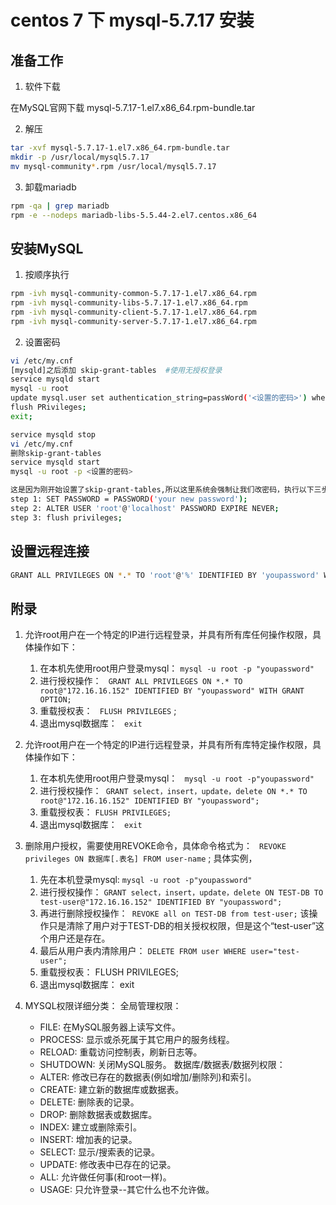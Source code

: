 # centos 7 下 mysql-5.7.17 安装

## 准备工作

1. 软件下载

在MySQL官网下载 mysql-5.7.17-1.el7.x86_64.rpm-bundle.tar

2. 解压
```bash
tar -xvf mysql-5.7.17-1.el7.x86_64.rpm-bundle.tar
mkdir -p /usr/local/mysql5.7.17
mv mysql-community*.rpm /usr/local/mysql5.7.17
```

3. 卸载mariadb
```bash
rpm -qa | grep mariadb
rpm -e --nodeps mariadb-libs-5.5.44-2.el7.centos.x86_64
```

## 安装MySQL

1. 按顺序执行
```bash
rpm -ivh mysql-community-common-5.7.17-1.el7.x86_64.rpm  
rpm -ivh mysql-community-libs-5.7.17-1.el7.x86_64.rpm  
rpm -ivh mysql-community-client-5.7.17-1.el7.x86_64.rpm  
rpm -ivh mysql-community-server-5.7.17-1.el7.x86_64.rpm
```

2. 设置密码
```bash
vi /etc/my.cnf
[mysqld]之后添加 skip-grant-tables  #使用无授权登录
service mysqld start
mysql -u root
update mysql.user set authentication_string=passWord('<设置的密码>') where user='root' ;
flush PRivileges;
exit;

service mysqld stop
vi /etc/my.cnf
删除skip-grant-tables
service mysqld start
mysql -u root -p <设置的密码>

这是因为刚开始设置了skip-grant-tables,所以这里系统会强制让我们改密码，执行以下三步：
step 1: SET PASSWORD = PASSWORD('your new password');
step 2: ALTER USER 'root'@'localhost' PASSWORD EXPIRE NEVER;
step 3: flush privileges;
```

## 设置远程连接

```bash
GRANT ALL PRIVILEGES ON *.* TO 'root'@'%' IDENTIFIED BY 'youpassword' WITH GRANT OPTION;
```



## 附录

1. 允许root用户在一个特定的IP进行远程登录，并具有所有库任何操作权限，具体操作如下： 
    1. 在本机先使用root用户登录mysql： ``` mysql -u root -p "youpassword"  ``` 
    2. 进行授权操作： ``` GRANT ALL PRIVILEGES ON *.* TO root@"172.16.16.152" IDENTIFIED BY "youpassword" WITH GRANT OPTION;```  
    3. 重载授权表： ``` FLUSH PRIVILEGES``` ; 
    4. 退出mysql数据库： ``` exit``` 

2. 允许root用户在一个特定的IP进行远程登录，并具有所有库特定操作权限，具体操作如下： 
    1. 在本机先使用root用户登录mysql： ``` mysql -u root -p"youpassword"```  
    2. 进行授权操作：```  GRANT select，insert，update，delete ON *.* TO root@"172.16.16.152" IDENTIFIED BY "youpassword"; ``` 
    3. 重载授权表： ``` FLUSH PRIVILEGES; ``` 
    4. 退出mysql数据库： ``` exit``` 

3. 删除用户授权，需要使用REVOKE命令，具体命令格式为： ``` REVOKE privileges ON 数据库[.表名] FROM user-name``` ; 具体实例，
    1. 先在本机登录mysql: ``` mysql -u root -p"youpassword" ``` 
    2. 进行授权操作： ``` GRANT select，insert，update，delete ON TEST-DB TO test-user@"172.16.16.152" IDENTIFIED BY "youpassword"; ``` 
    3. 再进行删除授权操作：```  REVOKE all on TEST-DB from test-user; ```  该操作只是清除了用户对于TEST-DB的相关授权权限，但是这个“test-user”这个用户还是存在。 
    4. 最后从用户表内清除用户： ``` DELETE FROM user WHERE user="test-user"; ``` 
    5. 重载授权表： FLUSH PRIVILEGES; 
    6. 退出mysql数据库： exit

4. MYSQL权限详细分类： 全局管理权限： 
    - FILE: 在MySQL服务器上读写文件。 
    - PROCESS: 显示或杀死属于其它用户的服务线程。 
    - RELOAD: 重载访问控制表，刷新日志等。 
    - SHUTDOWN: 关闭MySQL服务。 数据库/数据表/数据列权限： 
    - ALTER: 修改已存在的数据表(例如增加/删除列)和索引。 
    - CREATE: 建立新的数据库或数据表。 
    - DELETE: 删除表的记录。 
    - DROP: 删除数据表或数据库。 
    - INDEX: 建立或删除索引。 
    - INSERT: 增加表的记录。 
    - SELECT: 显示/搜索表的记录。 
    - UPDATE: 修改表中已存在的记录。 
    - ALL: 允许做任何事(和root一样)。 
    - USAGE: 只允许登录--其它什么也不允许做。